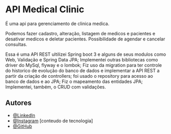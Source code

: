 
# API Medical Clinic

É uma api para gerenciamento de clinica medica.

Podemos fazer cadastro, alteração, listagem de medicos e pacientes e desativar medicos e deletar pacientes.
Possibilidade de agendar e cancelar consultas.

Essa é uma API REST ultilizei Spring boot 3
e alguns de seus modulos como Web, Validação e Spring Data JPA;
Implementei outras bibliotecas como driver do MySql, flyway e o lombok;
Fiz uso da migration para ter controle do historico de evolução do banco de dados
e implementar a API REST a partir da criação de controllers;
foi usado o repository para acesso ao banco de dados e ao JPA;
Fiz o mapeamento das entidades JPA;
Implementei, também, o CRUD com validações.


## Autores

- [@LinkedIn](https://www.linkedin.com/in/rafaellacosta/) 
- [@Instagram](https://www.instagram.com/faella.dev/) [conteudo de tecnologia]
- [@GitHub](https://github.com/RafaellaCosta)



